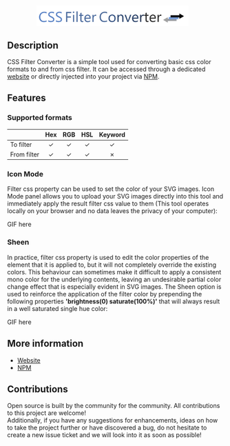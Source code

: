 <p align="center"> 
    <img style="margin-left: -15px" width="70%" src="./readme/images/logo2.png" alt="Logo">
</p>

## Description

CSS Filter Converter is a simple tool used for converting basic css color formats to and from css filter. It can be accessed through a dedicated [website](https://cssfilterconverter.com) or directly injected into your project via [NPM](https://npmjs.com/package/css-filter-converter).

## Features

### Supported formats

|             | Hex | RGB | HSL | Keyword |
| ----------- | :-: | :-: | :-: | :-----: |
| To filter   |  ✓  |  ✓  |  ✓  |    ✓    |
| From filter |  ✓  |  ✓  |  ✓  |    ✗    |

### Icon Mode

Filter css property can be used to set the color of your SVG images. Icon Mode panel allows you to upload your SVG images directly into this tool and immediately apply the result filter css value to them (This tool operates locally on your browser and no data leaves the privacy of your computer):

GIF here

### Sheen

In practice, filter css property is used to edit the color properties of the element that it is applied to, but it will not completely override the existing colors. This behaviour can sometimes make it difficult to apply a consistent mono color for the underlying contents, leaving an undesirable partial color change effect that is especially evident in SVG images. The Sheen option is used to reinforce the application of the filter color by prepending the following properties <b>'brightness(0) saturate(100%)'</b> that will always result in a well saturated single hue color:

GIF here

## More information

- [Website](https://github.com/OvidijusParsiunas/css-filter-converter/tree/main/website)
- [NPM](https://github.com/OvidijusParsiunas/css-filter-converter/tree/main/npm)

## Contributions

Open source is built by the community for the community. All contributions to this project are welcome!
<br> Additionally, if you have any suggestions for enhancements, ideas on how to take the project further or have discovered a bug, do not hesitate to create a new issue ticket and we will look into it as soon as possible!
